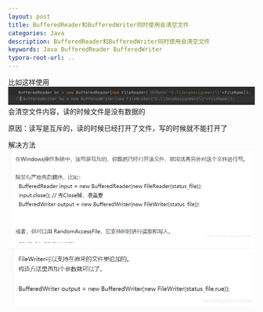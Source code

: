 ```yaml
---
layout: post
title: BufferedReader和BufferedWriter同时使用会清空文件
categories: Java
description: BufferedReader和BufferedWriter同时使用会清空文件
keywords: Java BufferedReader BufferedWriter
typora-root-url: ..
---
```


﻿比如这样使用
![在这里插入图片描述](/images/posts/BufferedReader-BufferedWriter/20201113114433399.png)
会清空文件内容，读的时候文件是没有数据的

原因：读写是互斥的，读的时候已经打开了文件，写的时候就不能打开了

解决方法
![在这里插入图片描述](/images/posts/BufferedReader-BufferedWriter/2020111311502049.png)
![在这里插入图片描述](/images/posts/BufferedReader-BufferedWriter/20201113115036449.png)